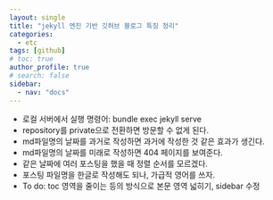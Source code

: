 ```yaml
---
layout: single
title: "jekyll 엔진 기반 깃허브 블로그 특징 정리"
categories:
  - etc
tags: [github]
# toc: true
author_profile: true
# search: false
sidebar:
  - nav: "docs"
---
```

- 로컬 서버에서 실행 명령어: bundle exec jekyll serve
- repository를 private으로 전환하면 방문할 수 없게 된다.
- md파일명의 날짜를 과거로 작성하면 과거에 작성한 것 같은 효과가 생긴다.
- md파일명의 날짜를 미래로 작성하면 404 페이지를 보여준다.
- 같은 날짜에 여러 포스팅을 했을 때 정렬 순서를 모르겠다.
- 포스팅 파일명을 한글로 작성해도 되나, 가급적 영어를 쓰자.
- To do: toc 영역을 줄이는 등의 방식으로 본문 영역 넓히기, sidebar 수정